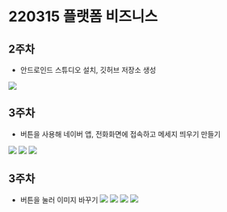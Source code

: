 # 220315 플랫폼 비즈니스

## 2주차
- 안드로인드 스튜디오 설치, 깃허브 저장소 생성


<img width="" height="" src="./pic/220315.JPG"></img>


## 3주차
- 버튼을 사용해 네이버 앱, 전화화면에 접속하고 메세지 띄우기 만들기 



<img width="" height="" src="./pic/naver.png"></img>
<img width="" height="" src="./pic/call.png"></img>
<img width="" height="" src="./pic/message.png"></img>





## 3주차
- 버튼을 눌러 이미지 바꾸기
<img width="" height="" src="./pic/소스1.jpg"></img>
<img width="" height="" src="./pic/소스2.jpg"></img>
<img width="" height="" src="./pic/결과1.jpg"></img>
<img width="" height="" src="./pic/결과2.jpg"></img>
